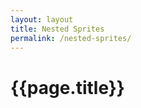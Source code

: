 ```yaml
---
layout: layout
title: Nested Sprites
permalink: /nested-sprites/
---
```


# {{page.title}}

<style>
    svg {
        --primary: #fd6429;
        --secondary: #fd6429;

        background: transparent;
    }
</style>


<svg style="color: #fd6429; fill: #275287;"><use xlink:href="/svg/sprite.svg#shades-combined"></use></svg>